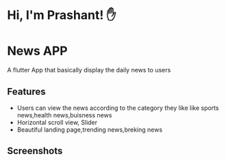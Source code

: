 # Hi, I'm Prashant! ✋


# News APP

A flutter App  that basically display the daily news to users


## Features

- Users can view the news according to the category they like like sports news,health 
  news,buisness news
- Horizontal scroll view, Slider
- Beautiful landing page,trending news,breking news



## Screenshots
